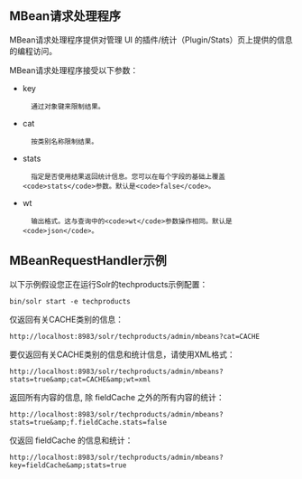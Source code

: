 ## MBean请求处理程序 
<div class="content-intro view-box ">MBean请求处理程序提供对管理 UI 的插件/统计（Plugin/Stats）页上提供的信息的编程访问。
      
  
MBean请求处理程序接受以下参数：  
- key  

 
        通过对象键来限制结果。  
    
- cat  

   
        按类别名称限制结果。  
    
- stats  

    
        指定是否使用结果返回统计信息。您可以在每个字段的基础上覆盖<code>stats</code>参数。默认是<code>false</code>。  
    
- wt  

   
        输出格式。这与查询中的<code>wt</code>参数操作相同。默认是<code>json</code>。  
    


## MBeanRequestHandler示例

以下示例假设您正在运行Solr的techproducts示例配置：  
```
bin/solr start -e techproducts
```

仅返回有关CACHE类别的信息：  
```
http://localhost:8983/solr/techproducts/admin/mbeans?cat=CACHE
```

要仅返回有关CACHE类别的信息和统计信息，请使用XML格式：  
```
http://localhost:8983/solr/techproducts/admin/mbeans?stats=true&amp;cat=CACHE&amp;wt=xml
```

返回所有内容的信息, 除 fieldCache 之外的所有内容的统计：  
```
http://localhost:8983/solr/techproducts/admin/mbeans?stats=true&amp;f.fieldCache.stats=false
```

仅返回 fieldCache 的信息和统计：  
```
http://localhost:8983/solr/techproducts/admin/mbeans?key=fieldCache&amp;stats=true
```
